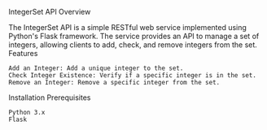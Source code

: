 IntegerSet API
Overview

The IntegerSet API is a simple RESTful web service implemented using Python's Flask framework. The service provides an API to manage a set of integers, allowing clients to add, check, and remove integers from the set.
Features

    Add an Integer: Add a unique integer to the set.
    Check Integer Existence: Verify if a specific integer is in the set.
    Remove an Integer: Remove a specific integer from the set.

Installation
Prerequisites

    Python 3.x
    Flask
